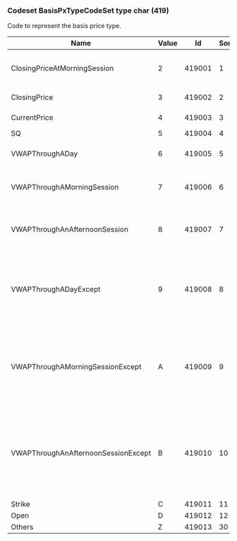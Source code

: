 ### Codeset BasisPxTypeCodeSet type char (419)

Code to represent the basis price type.

| Name                                | Value | Id     | Sort | Synopsis                                                             |
|-------------------------------------|-------|--------|------|----------------------------------------------------------------------|
| ClosingPriceAtMorningSession        | 2     | 419001 | 1    | Closing price at morning session                                     |
| ClosingPrice                        | 3     | 419002 | 2    | Closing price                                                        |
| CurrentPrice                        | 4     | 419003 | 3    | Current price                                                        |
| SQ                                  | 5     | 419004 | 4    | SQ                                                                   |
| VWAPThroughADay                     | 6     | 419005 | 5    | VWAP through a day                                                   |
| VWAPThroughAMorningSession          | 7     | 419006 | 6    | VWAP through a morning session                                       |
| VWAPThroughAnAfternoonSession       | 8     | 419007 | 7    | VWAP through an afternoon session                                    |
| VWAPThroughADayExcept               | 9     | 419008 | 8    | VWAP through a day except "YORI" (an opening auction)                |
| VWAPThroughAMorningSessionExcept    | A     | 419009 | 9    | VWAP through a morning session except "YORI" (an opening auction)    |
| VWAPThroughAnAfternoonSessionExcept | B     | 419010 | 10   | VWAP through an afternoon session except "YORI" (an opening auction) |
| Strike                              | C     | 419011 | 11   | Strike                                                               |
| Open                                | D     | 419012 | 12   | Open                                                                 |
| Others                              | Z     | 419013 | 30   | Others                                                               |

